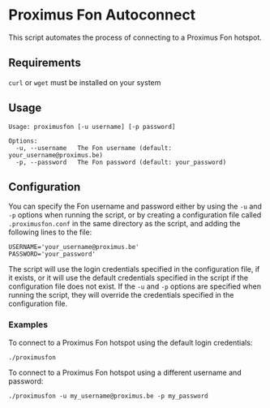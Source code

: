 # Proximus Fon Autoconnect
This script automates the process of connecting to a Proximus Fon hotspot.

## Requirements

`curl` or `wget` must be installed on your system

## Usage

```
Usage: proximusfon [-u username] [-p password]

Options:
  -u, --username   The Fon username (default: your_username@proximus.be)
  -p, --password   The Fon password (default: your_password)
```

## Configuration

You can specify the Fon username and password either by using the `-u` and `-p` options when running the script, or by creating a configuration file called `.proximusfon.conf` in the same directory as the script, and adding the following lines to the file:

```
USERNAME='your_username@proximus.be'
PASSWORD='your_password'
```

The script will use the login credentials specified in the configuration file, if it exists, or it will use the default credentials specified in the script if the configuration file does not exist. If the `-u` and `-p` options are specified when running the script, they will override the credentials specified in the configuration file.

### Examples

To connect to a Proximus Fon hotspot using the default login credentials:

```
./proximusfon
```

To connect to a Proximus Fon hotspot using a different username and password:

```
./proximusfon -u my_username@proximus.be -p my_password
```
